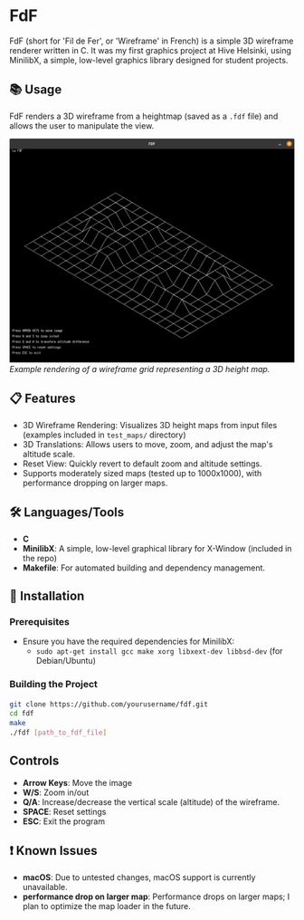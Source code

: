 # FdF

FdF (short for 'Fil de Fer', or 'Wireframe' in French) is a simple 3D wireframe renderer written in C. It was my first graphics project at Hive Helsinki, using MinilibX, a simple, low-level graphics library designed for student projects.

## 📚 Usage

FdF renders a 3D wireframe from a heightmap (saved as a `.fdf` file) and allows the user to manipulate the view.

![FdF Demo Screenshot](./fdf_42_screenshot.png)  
*Example rendering of a wireframe grid representing a 3D height map.*

## 📋 Features

- 3D Wireframe Rendering: Visualizes 3D height maps from input files (examples included in `test_maps/` directory)
- 3D Translations: Allows users to move, zoom, and adjust the map's altitude scale.
- Reset View: Quickly revert to default zoom and altitude settings.
- Supports moderately sized maps (tested up to 1000x1000), with performance dropping on larger maps.

## 🛠️ Languages/Tools

- **C**
- **MinilibX**: A simple, low-level graphical library for X-Window (included in the repo)
- **Makefile**: For automated building and dependency management.

## 🚀 Installation

### Prerequisites

- Ensure you have the required dependencies for MinilibX:
  - `sudo apt-get install gcc make xorg libxext-dev libbsd-dev` (for Debian/Ubuntu)

### Building the Project

   ```bash
   git clone https://github.com/yourusername/fdf.git
   cd fdf
   make
   ./fdf [path_to_fdf_file]
   ```

## Controls

- **Arrow Keys**: Move the image
- **W/S**: Zoom in/out
- **Q/A**: Increase/decrease the vertical scale (altitude) of the wireframe.
- **SPACE**: Reset settings
- **ESC**: Exit the program

## ❗ Known Issues

- **macOS**: Due to untested changes, macOS support is currently unavailable.
- **performance drop on larger map**: Performance drops on larger maps; I plan to optimize the map loader in the future.
